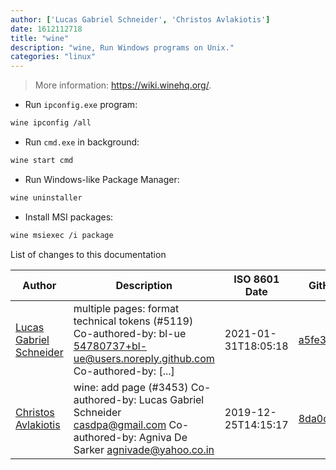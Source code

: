 ```yaml
---
author: ['Lucas Gabriel Schneider', 'Christos Avlakiotis']
date: 1612112718
title: "wine"
description: "wine, Run Windows programs on Unix."
categories: "linux"
---
```

> More information: <https://wiki.winehq.org/>.

- Run `ipconfig.exe` program:

```bash
wine ipconfig /all
```

- Run `cmd.exe` in background:

```bash
wine start cmd
```

- Run Windows-like Package Manager:

```bash
wine uninstaller
```

- Install MSI packages:

```bash
wine msiexec /i package
```
List of changes to this documentation


Author | Description | ISO 8601 Date | GitHub link
------|-----|-----|-----
[Lucas Gabriel Schneider](mailto:casdpa@gmail.com) | multiple pages: format technical tokens (#5119) Co-authored-by: bl-ue <54780737+bl-ue@users.noreply.github.com> Co-authored-by: [...] | 2021-01-31T18:05:18 | [a5fe31bc47ae](https://github.com/tldr-pages/tldr/commit/a5fe31bc47aece3efa5e66b52b3cf384f27d5d72)
[Christos Avlakiotis](mailto:36479684+icsd12015@users.noreply.github.com) | wine: add page (#3453) Co-authored-by: Lucas Gabriel Schneider <casdpa@gmail.com> Co-authored-by: Agniva De Sarker <agnivade@yahoo.co.in> | 2019-12-25T14:15:17 | [8da0cdcb2607](https://github.com/tldr-pages/tldr/commit/8da0cdcb26076bf88aaf8406762cff0e9d7817fb)

